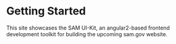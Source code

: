 # Getting Started

This site showcases the SAM UI-Kit, an angular2-based frontend development toolkit for building the upcoming sam.gov website.
